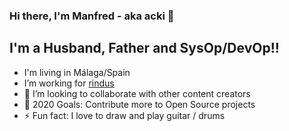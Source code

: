 ### Hi there, I'm Manfred - aka acki  👋

## I'm a Husband, Father and SysOp/DevOp!!

- I'm living in Málaga/Spain
- I’m working for [rindus][rindus]
- 👯 I’m looking to collaborate with other content creators
- 🥅 2020 Goals: Contribute more to Open Source projects
- ⚡ Fun fact: I love to draw and play guitar / drums

[rindus]: https://rindus.es

<!--
**manfred-ackermann/manfred-ackermann** is a ✨ _special_ ✨ repository because its `README.md` (this file) appears on your GitHub profile.

Here are some ideas to get you started:

- 🔭 I’m currently working on ...
- 🌱 I’m currently learning ...
- 👯 I’m looking to collaborate on ...
- 🤔 I’m looking for help with ...
- 💬 Ask me about ...
- 📫 How to reach me: ...
- 😄 Pronouns: ...
- ⚡ Fun fact: ...
-->
